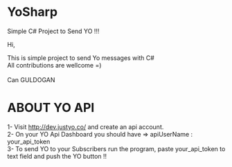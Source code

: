 YoSharp
=======

Simple C# Project to Send YO !!!<br/>

Hi, <br/>

This is simple project to send Yo messages with C#<br/>
All contributions are wellcome =)<br/>
<br/>
Can GULDOGAN


ABOUT YO API
============

1- Visit http://dev.justyo.co/ and create an api account.<br/>
2- On your YO Api Dashboard you should have =>  apiUserName : your_api_token <br/>
3- To send YO to your Subscribers run the program, paste your_api_token to text field and push the YO button !!  <br/>
